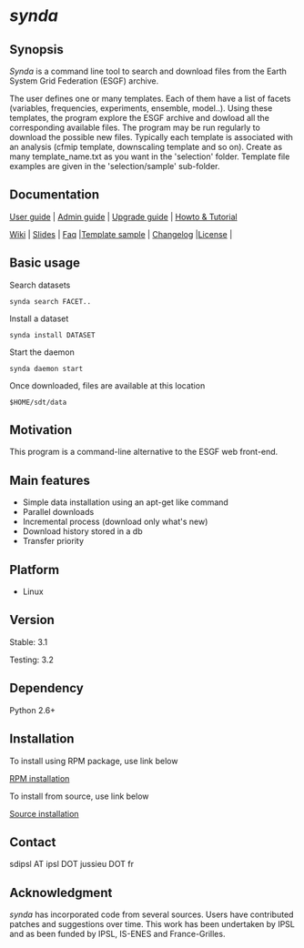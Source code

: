 # *synda*

## Synopsis

*Synda* is a command line tool to search and download files from the Earth
System Grid Federation (ESGF) archive.

The user defines one or many templates. Each of them have a list of
facets (variables, frequencies, experiments, ensemble, model..). Using
these templates, the program explore the ESGF archive and dowload all
the corresponding available files. The program may be run regularly to
download the possible new files. Typically each template is associated
with an analysis (cfmip template, downscaling template and so on).
Create as many template_name.txt as you want in the 'selection' folder.
Template file examples are given in the 'selection/sample' sub-folder. 

## Documentation

[User guide](sdt/doc/user_guide.md)                             | [Admin guide](sdt/doc/admin_guide.md) |
[Upgrade guide](sdt/doc/upgrade_guide.md)                       | [Howto & Tutorial](sdt/doc/howto_and_tutorial.md)

[Wiki](https://forge.ipsl.jussieu.fr/prodiguer/wiki/docs/synda) | [Slides](sdt/doc/synda.odp)           |
[Faq](sdt/doc/faq.md)                                           |[Template sample](sdt/doc/TEMPLATE)    |
[Changelog](sdt/doc/changelog)                                  |[License](sdt/doc/LICENSE)             |

## Basic usage

Search datasets

    synda search FACET..

Install a dataset

    synda install DATASET

Start the daemon

    synda daemon start

Once downloaded, files are available at this location

    $HOME/sdt/data

## Motivation

This program is a command-line alternative to the ESGF web front-end.

## Main features

* Simple data installation using an apt-get like command
* Parallel downloads
* Incremental process (download only what's new)
* Download history stored in a db
* Transfer priority

## Platform

* Linux

## Version

Stable: 3.1

Testing: 3.2

## Dependency

Python 2.6+

## Installation

To install using RPM package, use link below

[RPM installation](sdt/doc/rpm_install.md)

To install from source, use link below

[Source installation](sdt/doc/src_install.md)

## Contact

sdipsl AT ipsl DOT jussieu DOT fr

## Acknowledgment

*synda* has incorporated code from several sources. Users have contributed
patches and suggestions over time. This work has been undertaken by IPSL and
as been funded by IPSL, IS-ENES and France-Grilles.
